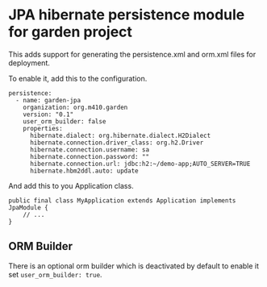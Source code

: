 JPA hibernate persistence module for garden project
=================================

This adds support for generating the persistence.xml and orm.xml files for deployment.

To enable it, add this to the configuration.

    persistence:
      - name: garden-jpa
        organization: org.m410.garden
        version: "0.1"
        user_orm_builder: false
        properties:
          hibernate.dialect: org.hibernate.dialect.H2Dialect
          hibernate.connection.driver_class: org.h2.Driver
          hibernate.connection.username: sa
          hibernate.connection.password: ""
          hibernate.connection.url: jdbc:h2:~/demo-app;AUTO_SERVER=TRUE
          hibernate.hbm2ddl.auto: update


And add this to you Application class.

    public final class MyApplication extends Application implements JpaModule {
        // ...
    }


## ORM Builder
There is an optional orm builder which is deactivated by default to enable it set `user_orm_builder: true`.



